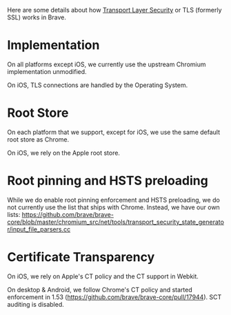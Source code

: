 Here are some details about how [Transport Layer Security](https://en.wikipedia.org/wiki/Transport_Layer_Security) or TLS (formerly SSL) works in Brave.

# Implementation

On all platforms except iOS, we currently use the upstream Chromium implementation unmodified.

On iOS, TLS connections are handled by the Operating System.

# Root Store

On each platform that we support, except for iOS, we use the same default root store as Chrome.

On iOS, we rely on the Apple root store.

# Root pinning and HSTS preloading

While we do enable root pinning enforcement and HSTS preloading, we do not currently use the list that ships with Chrome. Instead, we have our own lists: https://github.com/brave/brave-core/blob/master/chromium_src/net/tools/transport_security_state_generator/input_file_parsers.cc

# Certificate Transparency

On iOS, we rely on Apple's CT policy and the CT support in Webkit.

On desktop & Android, we follow Chrome's CT policy and started enforcement in 1.53 (https://github.com/brave/brave-core/pull/17944). SCT auditing is disabled.